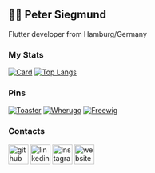 ## 👨‍💻 Peter Siegmund
Flutter developer from Hamburg/Germany

### My Stats
[![Card](https://github-readme-stats.vercel.app/api?username=mars3142&show_icons=true&theme=dracula&line_height=33)](https://github.com/mars3142/)
[![Top Langs](https://github-readme-stats.vercel.app/api/top-langs/?username=mars3142&hide_langs_below=1&theme=dracula)](https://github.com/mars3142/)

### Pins
[![Toaster](https://github-readme-stats.vercel.app/api/pin/?username=mars3142&repo=toaster)](https://github.com/mars3142/toaster)
[![Wherugo](https://github-readme-stats.vercel.app/api/pin/?username=mars3142&repo=wherugo)](https://github.com/mars3142/wherugo)
[![Freewig](https://github-readme-stats.vercel.app/api/pin/?username=mars3142&repo=freewig)](https://github.com/mars3142/freewig)

### Contacts
[<img src='https://cdn.jsdelivr.net/npm/simple-icons@3.0.1/icons/github.svg' alt='github' height='40'>](https://github.com/mars3142)
[<img src='https://cdn.jsdelivr.net/npm/simple-icons@3.0.1/icons/linkedin.svg' alt='linkedin' height='40'>](https://www.linkedin.com/in/petersiegmund/)
[<img src='https://cdn.jsdelivr.net/npm/simple-icons@3.0.1/icons/instagram.svg' alt='instagram' height='40'>](https://www.instagram.com/mars3142/)
[<img src='https://cdn.jsdelivr.net/npm/simple-icons@3.0.1/icons/icloud.svg' alt='website' height='40'>](https://mars3142.dev)
